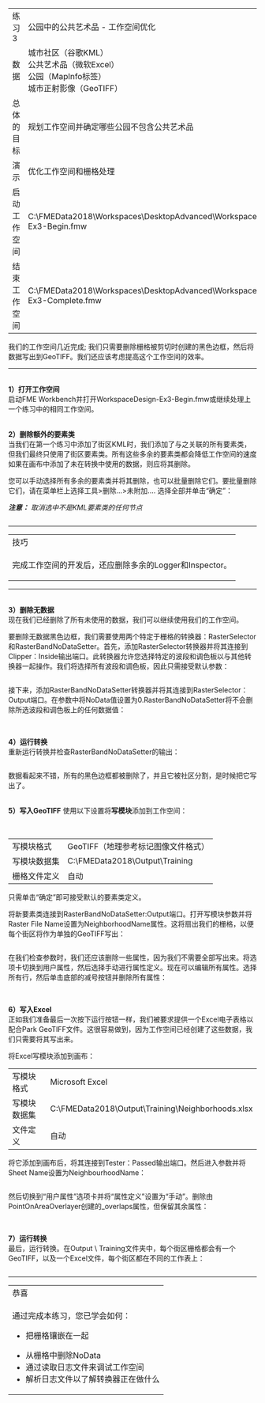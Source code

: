<table>
<tbody><tr>
<td>
<i></i><font style="vertical-align: inherit;"><font style="vertical-align: inherit;">
练习3
</font></font></td>

<td><font style="vertical-align: inherit;"><font style="vertical-align: inherit;">
公园中的公共艺术品 - 工作空间优化
</font></font></td>
</tr>
<tr>
<td><font style="vertical-align: inherit;"><font style="vertical-align: inherit;">数据</font></font></td>
<td><font style="vertical-align: inherit;"><font style="vertical-align: inherit;">城市社区（谷歌KML）</font></font><br><font style="vertical-align: inherit;"><font style="vertical-align: inherit;">公共艺术品（微软Excel）</font></font><br><font style="vertical-align: inherit;"><font style="vertical-align: inherit;">
公园（MapInfo标签）</font></font><br><font style="vertical-align: inherit;"><font style="vertical-align: inherit;">
城市正射影像（GeoTIFF）</font></font></td>
</tr>
<tr>
<td><font style="vertical-align: inherit;"><font style="vertical-align: inherit;">总体的目标</font></font></td>
<td><font style="vertical-align: inherit;"><font style="vertical-align: inherit;">规划工作空间并确定哪些公园不包含公共艺术品</font></font></td>
</tr>
<tr>
<td><font style="vertical-align: inherit;"><font style="vertical-align: inherit;">演示</font></font></td>
<td><font style="vertical-align: inherit;"><font style="vertical-align: inherit;">优化工作空间和栅格处理</font></font></td>
</tr>
<tr>
<td><font style="vertical-align: inherit;"><font style="vertical-align: inherit;">启动工作空间</font></font></td>
<td><font style="vertical-align: inherit;"><font style="vertical-align: inherit;">C:\FMEData2018\Workspaces\DesktopAdvanced\WorkspaceDesign-Ex3-Begin.fmw</font></font></td>
</tr>
<tr>
<td><font style="vertical-align: inherit;"><font style="vertical-align: inherit;">结束工作空间</font></font></td>
<td><font style="vertical-align: inherit;"><font style="vertical-align: inherit;">C:\FMEData2018\Workspaces\DesktopAdvanced\WorkspaceDesign-Ex3-Complete.fmw</font></font></td>
</tr>
</tbody></table>
<p><font style="vertical-align: inherit;"><font style="vertical-align: inherit;">我们的工作空间几近完成; </font><font style="vertical-align: inherit;">我们只需要删除栅格被剪切时创建的黑色边框，然后将数据写出到GeoTIFF。</font><font style="vertical-align: inherit;">我们还应该考虑提高这个工作空间的效率。</font></font></p>
<hr>
<p><br><strong><font style="vertical-align: inherit;"><font style="vertical-align: inherit;">1）打开工作空间</font></font></strong>
<br><font style="vertical-align: inherit;"><font style="vertical-align: inherit;">启动FME Workbench并打开WorkspaceDesign-Ex3-Begin.fmw或继续处理上一个练习中的相同工作空间。</font></font></p>
<p><br><strong><font style="vertical-align: inherit;"><font style="vertical-align: inherit;">2）删除额外的要素类</font></font></strong>
<br><font style="vertical-align: inherit;"><font style="vertical-align: inherit;">当我们在第一个练习中添加了街区KML时，我们添加了与之关联的所有要素类，但我们最终只使用了街区要素类。</font><font style="vertical-align: inherit;">所有这些多余的要素类都会降低工作空间的速度 </font><font style="vertical-align: inherit;">如果在画布中添加了未在转换中使用的数据，则应将其删除。</font></font></p>
<p><font style="vertical-align: inherit;"><font style="vertical-align: inherit;">您可以手动选择所有多余的要素类并将其删除，也可以批量删除它们。</font><font style="vertical-align: inherit;">要批量删除它们，请在菜单栏上选择工具&gt;删除...&gt;未附加.... </font><font style="vertical-align: inherit;">选择全部并单击“确定”：</font></font></p>
<p><em><strong><font style="vertical-align: inherit;"><font style="vertical-align: inherit;">注意：</font></font></strong></em> <em><font style="vertical-align: inherit;"><font style="vertical-align: inherit;">取消选中不是KML要素类的任何节点</font></font></em></p>
<p><a target="_blank" href="https://github.com/safesoftware/FMETraining/blob/Desktop-Advanced-2018/DesktopAdvanced2WorkspaceDesign/Images/Img2.224.Ex3.RemoveUnattachedFeatureTypes.png"><img src="../../DesktopAdvanced2WorkspaceDesign/Images/Img2.224.Ex3.RemoveUnattachedFeatureTypes.png" alt="" style="max-width:100%;"></a></p>
<hr>
 
<table>
<tbody><tr>
<td>
<i></i><font style="vertical-align: inherit;"><font style="vertical-align: inherit;">
技巧
</font></font></td>
</tr>
<tr>
<td><font style="vertical-align: inherit;"><font style="vertical-align: inherit;">

完成工作空间的开发后，还应删除多余的Logger和Inspector。 

</font></font></td>
</tr>
</tbody></table>
<hr>
<p><br><strong><font style="vertical-align: inherit;"><font style="vertical-align: inherit;">3）删除无数据</font></font></strong>
<br><font style="vertical-align: inherit;"><font style="vertical-align: inherit;">现在我们已经删除了所有未使用的数据，我们可以继续使用我们的工作空间。</font></font></p>
<p><font style="vertical-align: inherit;"><font style="vertical-align: inherit;">要删除无数据黑色边框，我们需要使用两个特定于栅格的转换器：RasterSelector和RasterBandNoDataSetter。</font><font style="vertical-align: inherit;">首先，添加RasterSelector转换器并将其连接到Clipper：Inside输出端口。</font><font style="vertical-align: inherit;">此转换器允许您选择特定的波段和调色板以与其他转换器一起操作。</font><font style="vertical-align: inherit;">我们将选择所有波段和调色板，因此只需接受默认参数：</font></font></p>
<p><a target="_blank" href="https://github.com/safesoftware/FMETraining/blob/Desktop-Advanced-2018/DesktopAdvanced2WorkspaceDesign/Images/Img2.225.Ex3.RasterSelector.png"><img src="../../DesktopAdvanced2WorkspaceDesign/Images/Img2.225.Ex3.RasterSelector.png" alt="" style="max-width:100%;"></a></p>
<p><font style="vertical-align: inherit;"><font style="vertical-align: inherit;">接下来，添加RasterBandNoDataSetter转换器并将其连接到RasterSelector：Output端口。</font><font style="vertical-align: inherit;">在参数中将NoData值设置为0.RasterBandNoDataSetter将不会删除所选波段和调色板上的任何数据值：</font></font></p>
<p><a target="_blank" href="https://github.com/safesoftware/FMETraining/blob/Desktop-Advanced-2018/DesktopAdvanced2WorkspaceDesign/Images/Img2.226.Ex3.RasterBandNoDataSetter.png"><img src="../../DesktopAdvanced2WorkspaceDesign/Images/Img2.226.Ex3.RasterBandNoDataSetter.png" alt="" style="max-width:100%;"></a></p>
<p><br><strong><font style="vertical-align: inherit;"><font style="vertical-align: inherit;">4）运行转换</font></font></strong>
<br><font style="vertical-align: inherit;"><font style="vertical-align: inherit;">重新运行转换并检查RasterBandNoDataSetter的输出：</font></font></p>
<p><a target="_blank" href="https://github.com/safesoftware/FMETraining/blob/Desktop-Advanced-2018/DesktopAdvanced2WorkspaceDesign/Images/Img2.227.Ex3.NoDataRemovalOutput.png"><img src="../../DesktopAdvanced2WorkspaceDesign/Images/Img2.227.Ex3.NoDataRemovalOutput.png" alt="" style="max-width:100%;"></a></p>
<p><font style="vertical-align: inherit;"><font style="vertical-align: inherit;">数据看起来不错，所有的黑色边框都被删除了，并且它被社区分割，是时候把它写出了。</font></font></p>
<p><br><strong><font style="vertical-align: inherit;"><font style="vertical-align: inherit;">5）写入GeoTIFF</font></font></strong><font style="vertical-align: inherit;"><font style="vertical-align: inherit;"> 
使用以下设置将</font><strong><font style="vertical-align: inherit;">写模块</font></strong><font style="vertical-align: inherit;">添加到工作空间：</font></font></p>
<br>
<table>
<tbody><tr>
<td><font style="vertical-align: inherit;"><font style="vertical-align: inherit;">写模块格式</font></font></td>
<td><font style="vertical-align: inherit;"><font style="vertical-align: inherit;">GeoTIFF（地理参考标记图像文件格式）</font></font></td>
</tr>
<tr>
<td><font style="vertical-align: inherit;"><font style="vertical-align: inherit;">写模块数据集</font></font></td>
<td><font style="vertical-align: inherit;"><font style="vertical-align: inherit;">C:\FMEData2018\Output\Training
</font></font></td>
</tr>
<tr>
<td><font style="vertical-align: inherit;"><font style="vertical-align: inherit;">栅格文件定义</font></font></td>
<td><font style="vertical-align: inherit;"><font style="vertical-align: inherit;">自动</font></font></td>
</tr>
</tbody></table>
<p><font style="vertical-align: inherit;"><font style="vertical-align: inherit;">只需单击“确定”即可接受默认的要素类定义。</font></font></p>
<p><font style="vertical-align: inherit;"><font style="vertical-align: inherit;">将新要素类连接到RasterBandNoDataSetter:Output端口。</font><font style="vertical-align: inherit;">打开写模块参数并将Raster File Name设置为NeighborhoodName属性。</font><font style="vertical-align: inherit;">这将扇出我们的栅格，以便每个街区将作为单独的GeoTIFF写出：</font></font></p>
<p><a target="_blank" href="https://github.com/safesoftware/FMETraining/blob/Desktop-Advanced-2018/DesktopAdvanced2WorkspaceDesign/Images/Img2.228.Ex3.GeoTIFFWriter.png"><img src="../../DesktopAdvanced2WorkspaceDesign/Images/Img2.228.Ex3.GeoTIFFWriter.png" alt="" style="max-width:100%;"></a></p>
<p><font style="vertical-align: inherit;"><font style="vertical-align: inherit;">在我们检查参数时，我们还应该删除一些属性，因为我们不需要全部写出来。</font><font style="vertical-align: inherit;">将选项卡切换到用户属性，然后选择手动进行属性定义。</font><font style="vertical-align: inherit;">现在可以编辑所有属性。</font><font style="vertical-align: inherit;">选择所有行，然后单击底部的减号按钮并删除所有属性：</font></font></p>
<p><a target="_blank" href="https://github.com/safesoftware/FMETraining/blob/Desktop-Advanced-2018/DesktopAdvanced2WorkspaceDesign/Images/Img2.229.Ex3.RemoveAttributesOnGeoTIFF.png"><img src="../../DesktopAdvanced2WorkspaceDesign/Images/Img2.229.Ex3.RemoveAttributesOnGeoTIFF.png" alt="" style="max-width:100%;"></a></p>
<p><br><strong><font style="vertical-align: inherit;"><font style="vertical-align: inherit;">6）写入Excel</font></font></strong>
<br><font style="vertical-align: inherit;"><font style="vertical-align: inherit;">正如我们准备最后一次按下运行按钮一样，我们被要求提供一个Excel电子表格以配合Park GeoTIFF文件。</font><font style="vertical-align: inherit;">这很容易做到，因为工作空间已经创建了这些数据，我们只需要将其写出来。</font></font></p>
<p><font style="vertical-align: inherit;"><font style="vertical-align: inherit;">将Excel写模块添加到画布：</font></font></p>
<table>
<tbody><tr>
<td><font style="vertical-align: inherit;"><font style="vertical-align: inherit;">写模块格式</font></font></td>
<td><font style="vertical-align: inherit;"><font style="vertical-align: inherit;">Microsoft Excel</font></font></td>
</tr>
<tr>
<td><font style="vertical-align: inherit;"><font style="vertical-align: inherit;">写模块数据集</font></font></td>
<td><font style="vertical-align: inherit;"><font style="vertical-align: inherit;">C:\FMEData2018\Output\Training\Neighborhoods.xlsx</font></font></td>
</tr>
<tr>
<td><font style="vertical-align: inherit;"><font style="vertical-align: inherit;">文件定义</font></font></td>
<td><font style="vertical-align: inherit;"><font style="vertical-align: inherit;">自动</font></font></td>
</tr>
</tbody></table>
<p><font style="vertical-align: inherit;"><font style="vertical-align: inherit;">将它添加到画布后，将其连接到Tester：Passed输出端口。</font><font style="vertical-align: inherit;">然后进入参数并将Sheet Name设置为NeighbourhoodName：</font></font></p>
<p><a target="_blank" href="https://github.com/safesoftware/FMETraining/blob/Desktop-Advanced-2018/DesktopAdvanced2WorkspaceDesign/Images/Img2.231.Ex3.ExcelWriter.png"><img src="../../DesktopAdvanced2WorkspaceDesign/Images/Img2.231.Ex3.ExcelWriter.png" alt="" style="max-width:100%;"></a></p>
<p><font style="vertical-align: inherit;"><font style="vertical-align: inherit;">然后切换到“用户属性”选项卡并将“属性定义”设置为“手动”。</font><font style="vertical-align: inherit;">删除由PointOnAreaOverlayer创建的_overlaps属性，但保留其余属性：</font></font></p>
<p><a target="_blank" href="https://github.com/safesoftware/FMETraining/blob/Desktop-Advanced-2018/DesktopAdvanced2WorkspaceDesign/Images/Img2.232.Ex3.RemoveOverlaps.png"><img src="../../DesktopAdvanced2WorkspaceDesign/Images/Img2.232.Ex3.RemoveOverlaps.png" alt="" style="max-width:100%;"></a></p>
<p><br><strong><font style="vertical-align: inherit;"><font style="vertical-align: inherit;">7）运行转换</font></font></strong>
<br><font style="vertical-align: inherit;"><font style="vertical-align: inherit;">最后，运行转换。</font><font style="vertical-align: inherit;">在Output \ Training文件夹中，每个街区栅格都会有一个GeoTIFF，以及一个Excel文件，每个街区都在不同的工作表上：</font></font></p>
<p><a target="_blank" href="https://github.com/safesoftware/FMETraining/blob/Desktop-Advanced-2018/DesktopAdvanced2WorkspaceDesign/Images/Img2.233.Ex3.OutputFolder.png"><img src="../../DesktopAdvanced2WorkspaceDesign/Images/Img2.233.Ex3.OutputFolder.png" alt="" style="max-width:100%;"></a></p>
<hr>
 
<table>
<tbody><tr>
<td>
<i></i><font style="vertical-align: inherit;"><font style="vertical-align: inherit;">
恭喜
</font></font></td>
</tr>
<tr>
<td><font style="vertical-align: inherit;"><font style="vertical-align: inherit;">

通过完成本练习，您已学会如何：
</font></font><ul><li><font style="vertical-align: inherit;"><font style="vertical-align: inherit;">把栅格镶嵌在一起</font></font></li>
<li><font style="vertical-align: inherit;"><font style="vertical-align: inherit;">从栅格中删除NoData</font></font></li>
<li><font style="vertical-align: inherit;"><font style="vertical-align: inherit;">通过读取日志文件来调试工作空间</font></font></li>
<li><font style="vertical-align: inherit;"><font style="vertical-align: inherit;">解析日志文件以了解转换器正在做什么</font></font></li></ul>

</td>
</tr>
</tbody></table>
